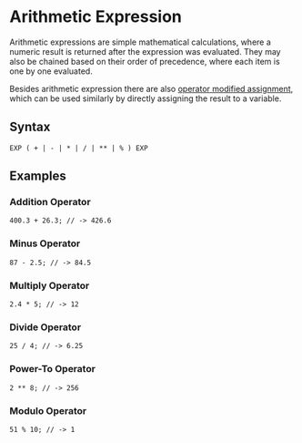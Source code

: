 # Arithmetic Expression

Arithmetic expressions are simple mathematical calculations, where a numeric result is returned after the expression
was evaluated. They may also be chained based on their order of precedence, where each item is one by one evaluated.

Besides arithmetic expression there are also [operator modified assignment](./assignment-expression.html#operator-modified-assignment),
which can be used similarly by directly assigning the result to a variable.

## Syntax

```kipper
EXP ( + | - | * | / | ** | % ) EXP
```

## Examples

### Addition Operator

```kipper
400.3 + 26.3; // -> 426.6
```

### Minus Operator

```kipper
87 - 2.5; // -> 84.5
```

### Multiply Operator

```kipper
2.4 * 5; // -> 12
```

### Divide Operator

```kipper
25 / 4; // -> 6.25
```

### Power-To Operator

```kipper
2 ** 8; // -> 256
```

### Modulo Operator

```kipper
51 % 10; // -> 1
```
